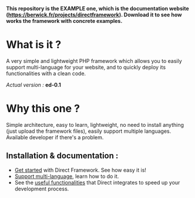 **This repository is the EXAMPLE one, which is the documentation website (https://berwick.fr/projects/directframework). Download it to see how works the framework with concrete examples.**

# What is it ?
A very simple and lightweight PHP framework which allows you to easily support multi-language for your website, and to quickly deploy its functionalities with a clean code.

_Actual version :_ __ed-0.1__

# Why this one ?
Simple architecture, easy to learn, lightweight, no need to install anything (just upload the framework files), easily support multiple languages. Available developer if there's a problem.

Installation & documentation :
------------------------------

* [Get started][1] with Direct Framework. See how easy it is!
* [Support multi-language][2], learn how to do it.
* See the [useful functionalities][3] that Direct integrates to speed up your development process.

[1]: https://berwick.fr/projects/directframework/documentation
[2]: https://berwick.fr/projects/directframework/documentation/support-multi-lang
[3]: #